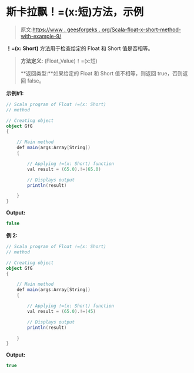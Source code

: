 # 斯卡拉飘！=(x:短)方法，示例

> 原文:[https://www . geesforgeks . org/Scala-float-x-short-method-with-example-9/](https://www.geeksforgeeks.org/scala-float-x-short-method-with-example-9/)

**！=(x: Short)** 方法用于检查给定的 Float 和 Short 值是否相等。

> **方法定义:** (Float_Value)！=(x:短)
> 
> **返回类型:**如果给定的 Float 和 Short 值不相等，则返回 true，否则返回 false。

**示例#1:**

```scala
// Scala program of Float !=(x: Short)
// method

// Creating object
object GfG
{ 

    // Main method
    def main(args:Array[String])
    {

        // Applying !=(x: Short) function
        val result = (65.0).!=(65.0)

        // Displays output
        println(result)

    }
} 
```

**Output:**

```scala
false

```

**例 2:**

```scala
// Scala program of Float !=(x: Short)
// method

// Creating object
object GfG
{ 

    // Main method
    def main(args:Array[String])
    {

        // Applying !=(x: Short) function
        val result = (65.0).!=(45)

        // Displays output
        println(result)

    }
} 
```

**Output:**

```scala
true

```